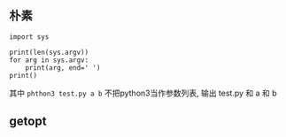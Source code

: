 ## 朴素
```
import sys

print(len(sys.argv))
for arg in sys.argv:
    print(arg, end=' ')
print()
```

其中 `phthon3 test.py a b` 不把python3当作参数列表, 输出 test.py 和 a 和 b

## getopt